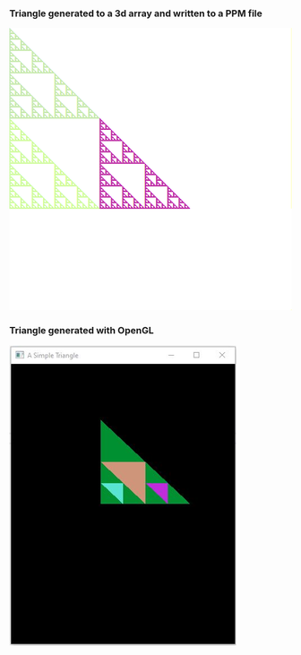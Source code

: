 ### Triangle generated to a 3d array and written to a PPM file
![SierpinskiPPM.h output](./sierpinski_output_converted.png)

### Triangle generated with OpenGL
![SierpinskiOpenGL.h output](./output_openGL.jpg)
